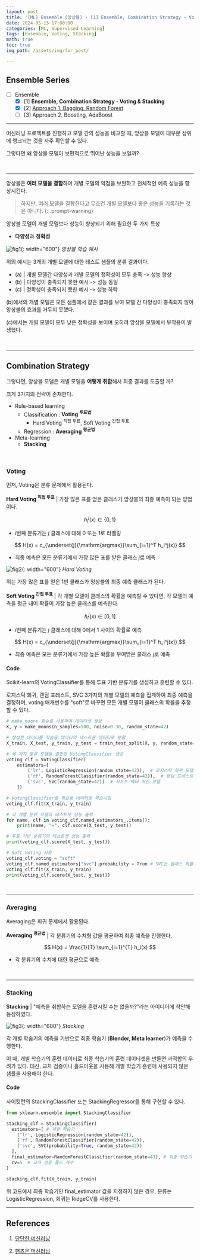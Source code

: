 ```yaml
---
layout: post
title: '[ML] Ensemble (앙상블) - [1] Ensemble, Combination Strategy - Voting & Stacking'
date: 2024-05-15 17:00:00
categories: [ML, Supervised Learning]
tags: [Ensemble, Voting, Stacking]
math: true
toc: true
img_path: /assets/img/for_post/

---
```


## Ensemble Series

- [ ] Ensemble
  - [x] [1] **Ensemble, Combination Strategy - Voting & Stacking**
  - [x] [2] [Approach 1. Bagging, Random Forest](https://minsuk1003.github.io/posts/Ensemble-2/)
  - [ ] [3] Approach 2. Boosting, AdaBoost

---
머신러닝 프로젝트를 진행하고 모델 간의 성능을 비교할 때, 앙상블 모델이 대부분 상위에 랭크되는 것을 자주 확인할 수 있다.

그렇다면 왜 앙상블 모델이 보편적으로 뛰어난 성능을 보일까?

&nbsp;
&nbsp;

---

앙상블은 **여러 모델을 결합**하여 개별 모델의 약점을 보완하고 전체적인 예측 성능을 향상시킨다.

> 하지만, 여러 모델을 결합한다고 무조건 개별 모델보다 좋은 성능을 기록하는 것은 아니다. 
{: .prompt-warning}

앙상블 모델이 개별 모델보다 성능이 향상되기 위해 필요한 두 가지 특성
- **다양성**과 **정확성**

![fig1](assets/img/for_post/240515-1.png){: width="600"}
_앙상블 학습 예시_

위의 예시는 3개의 개별 모델에 대한 테스트 샘플의 분류 결과이다.

- (a) | 개별 모델간 다양성과 개별 모델의 정확성이 모두 충족 -> 성능 향상
- (b) | 다양성이 충족되지 못한 예시 -> 성능 동일
- (c) | 정확성이 충족되지 못한 예시 -> 성능 하락

(b)에서의 개별 모델은 모든 샘플에서 같은 결과를 보여 모델 간 다양성이 충족되지 않아 앙상블의 효과를 거두지 못했다.

(c)에서는 개별 모델이 모두 낮은 정확성을 보이며 오히려 앙상블 모델에서 부작용이 발생했다.

&nbsp;
&nbsp;

---
## Combination Strategy

그렇다면, 앙상블 모델은 개별 모델을 **어떻게 취합**해서 최종 결과를 도출할 까?

크게 3가지의 전략이 존재한다.
- Rule-based learning
  - Classification : **Voting <sup>투표법</sup>**
    - Hard Voting <sup>직접 투표</sup>, Soft Voting <sup>간접 투표</sup>
  - Regression : **Averaging <sup>평균법</sup>**
- Meta-learning
  - **Stacking**

&nbsp;
&nbsp;

### Voting
  
먼저, Voting은 분류 문제에서 활용된다.

**Hard Voting <sup>직접 투표</sup>** | 가장 많은 표를 얻은 클래스가 앙상블의 최종 예측이 되는 방법이다.

$$ h_i^j(x) \in \lbrace 0, 1 \rbrace $$

- $i$번째 분류기는 $j$ 클래스에 대해 0 또는 1로 라벨링

$$ H(x) = c_{\underset{j}{\mathrm{argmax}}\sum_{i=1}^T h_i^j(x)} $$

- 최종 예측은 모든 분류기에서 가장 많은 표를 받은 클래스 $j$로 예측

![fig2](assets/img/for_post/240515-2.png){: width="600"}
_Hard Voting_

위는 가장 많은 표를 얻은 1번 클래스가 앙상블의 최종 예측 클래스가 된다.

**Soft Voting <sup>간접 투표</sup>** | 각 개별 모델이 클래스의 확률을 예측할 수 있다면, 각 모델의 예측을 평균 내어 확률이 가장 높은 클래스를 예측한다.

$$ h_i^j(x) \in [0, 1] $$

- $i$번째 분류기는 $j$ 클래스에 대해 0에서 1 사이의 확률로 예측

$$ H(x) = c_{\underset{j}{\mathrm{argmax}}\sum_{i=1}^T h_i^j(x)} $$

- 최종 예측은 모든 분류기에서 가장 높은 확률을 부여받은 클래스 $j$로 예측

#### Code

Scikit-learn의 VotingClassifier를 통해 투표 기반 분류기를 생성하고 훈련할 수 있다.

로지스틱 회귀, 랜덤 포레스트, SVC 3가지의 개별 모델의 예측을 집계하여 최종 예측을 결정하며, voting 매개변수를 "soft"로 바꾸면 모든 개별 모델이 클래스의 확률을 추정할 수 있다.

```python
# make_moons 함수를 사용하여 데이터셋 생성
X, y = make_moons(n_samples=500, noise=0.30, random_state=42)

# 생성한 데이터를 학습용 데이터와 테스트용 데이터로 분할
X_train, X_test, y_train, y_test = train_test_split(X, y, random_state=42)

# 세 가지 분류 모델을 결합한 VotingClassifier 생성
voting_clf = VotingClassifier(
    estimators=[
        ('lr', LogisticRegression(random_state=42)),  # 로지스틱 회귀 모델
        ('rf', RandomForestClassifier(random_state=42)),  # 랜덤 포레스트 모델
        ('svc', SVC(random_state=42))  # 서포트 벡터 머신 모델
    ])

# VotingClassifier를 학습용 데이터로 학습시킴
voting_clf.fit(X_train, y_train)

# 각 개별 분류 모델의 테스트셋 성능 출력
for name, clf in voting_clf.named_estimators_.items():
    print(name, "=", clf.score(X_test, y_test))

# 투표 기반 분류기의 테스트셋 성능 출력
print(voting_clf.score(X_test, y_test))

# Soft Voting 사용
voting_clf.voting = "soft"
voting_clf.named_estimators["svc"].probability = True # SVC는 클래스 확률을 제공하지 않으므로 따로 지정 필요
voting_clf.fit(X_train, y_train)
print(voting_clf.score(X_test, y_test))
```

&nbsp;
&nbsp;

---
### Averaging

Averaging은 회귀 문제에서 활용된다.

**Averaging <sup>평균법</sup>** | 각 분류기의 수치형 값을 평균하여 최종 예측을 진행한다. 

$$ H(x) = \frac{1}{T} \sum_{i=1}^{T} h_i(x) $$

- 각 분류기의 수치에 대한 평균으로 예측

&nbsp;
&nbsp;

---
### Stacking

**Stacking** | "예측을 취합하는 모델을 훈련시킬 수는 없을까?"라는 아이디어에 착안해 등장하였다.

![fig3](assets/img/for_post/240515-3.png){: width="600"}
_Stacking_

각 개별 학습기의 예측을 기반으로 최종 학습기 (**Blender, Meta learner**)가 예측을 수행한다.

이 때, 개별 학습기의 훈련 데이터로 최종 학습기의 훈련 데이터셋을 만들면 과적합의 우려가 있다. 대신, 교차 검증이나 홀드아웃을 사용해 개별 학습기 훈련에 사용되지 않은 샘플을 사용해야 한다. 

#### Code

사이킷런의 StackingClassifier 또는 StackingRegressor를 통해 구현할 수 있다.

~~~python
from sklearn.ensemble import StackingClassifier

stacking_clf = StackingClassifier( 
  estimators=[ # 개별 학습기
    ('lr', LogisticRegression(random_state=42)),
    ('rf', RandomForestClassifier(random_state=42)),
    ('svc', SVC(probability=True, random_state=42))
  ],
  final_estimator=RandomForestClassifier(random_state=43), # 최종 학습기
  cv=5  # 교차 검증 폴드 개수
)

stacking_clf.fit(X_train, y_train)
~~~

위 코드에서 최종 학습기인 final_estimator 값을 지정하지 않은 경우, 분류는 LogisticRegression, 회귀는 RidgeCV를 사용한다.


---
## References

1) [단단한 머신러닝](https://product.kyobobook.co.kr/detail/S000001916959)

2) [핸즈온 머신러닝](https://product.kyobobook.co.kr/detail/S000208981368)
